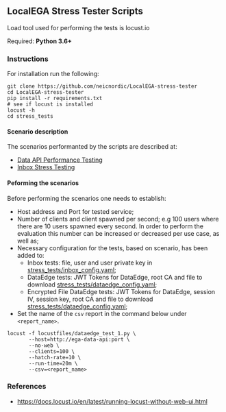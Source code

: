 ## LocalEGA Stress Tester Scripts

Load tool used for performing the tests is locust.io

Required: **Python 3.6+**

### Instructions

For installation run the following:
```
git clone https://github.com/neicnordic/LocalEGA-stress-tester
cd LocalEGA-stress-tester
pip install -r requirements.txt
# see if locust is installed
locust -h
cd stress_tests
```

#### Scenario description

The scenarios performanted by the scripts are described at:
* [Data API Performance Testing](https://docs.google.com/document/d/1Q3nI9rbGrODzZpUSzsNtxOLhG4Gw9c6ujFxWJJYxCi0)
* [Inbox Stress Testing](https://docs.google.com/document/d/1cHLTNfbYyFkc0oORwKLYtvTp1x9yPqYuiBwIG0igsJU)


#### Peforming the scenarios

Before performing the scenarios one needs to establish:
* Host address and Port for tested service;
* Number of clients and client spawned per second; e.g 100 users where there are 10 users spawned every second. In order to perform the evaluation this number can be increased or decreased per use case, as well as;
* Necessary configuration for the tests, based on scenario, has been added to:
  * Inbox tests: file, user and user private key in [stress_tests/inbox_config.yaml](stress_tests/inbox_config.yaml);
  * DataEdge tests: JWT Tokens for DataEdge,
    root CA and file to download [stress_tests/dataedge_config.yaml](stress_tests/dataedge_config.yaml);
  * Encrypted File DataEdge tests: JWT Tokens for DataEdge, session IV, session key,
    root CA and file to download [stress_tests/dataedge_config.yaml](stress_tests/enc_dataedge_config.yaml);
* Set the name of the `csv` report in the command below under `<report_name>`.

```
locust -f locustfiles/dataedge_test_1.py \
       --host=http://ega-data-api:port \
       --no-web \
       --clients=100 \
       --hatch-rate=10 \
       --run-time=20m \
       --csv=<report_name>
```

### References

* https://docs.locust.io/en/latest/running-locust-without-web-ui.html